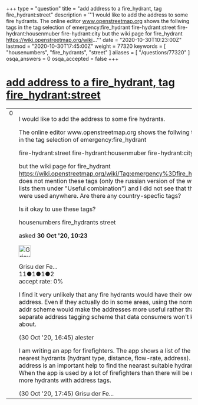 +++
type = "question"
title = "add address to a fire_hydrant, tag fire_hydrant:street"
description = '''I would like to add the address to some fire hydrants.  The online editor www.openstreetmap.org shows the follwing tags in the tag selection of emergency:fire_hydrant fire-hydrant:street fire-hydrant:housenmuber fire-hydrant:city but the wiki page for fire_hydrant https://wiki.openstreetmap.org/wiki...'''
date = "2020-10-30T10:23:00Z"
lastmod = "2020-10-30T17:45:00Z"
weight = 77320
keywords = [ "housenumbers", "fire_hydrants", "street" ]
aliases = [ "/questions/77320" ]
osqa_answers = 0
osqa_accepted = false
+++

<div class="headNormal">

# [add address to a fire_hydrant, tag fire_hydrant:street](/questions/77320/add-address-to-a-fire_hydrant-tag-fire_hydrantstreet)

</div>

<div id="main-body">

<div id="askform">

<table id="question-table" style="width:100%;">
<colgroup>
<col style="width: 50%" />
<col style="width: 50%" />
</colgroup>
<tbody>
<tr>
<td style="width: 30px; vertical-align: top"><div class="vote-buttons">
<span id="post-77320-upvote" class="ajax-command post-vote up" rel="nofollow" title="I like this post (click again to cancel)"> </span>
<div id="post-77320-score" class="post-score" title="current number of votes">
0
</div>
<span id="post-77320-downvote" class="ajax-command post-vote down" rel="nofollow" title="I dont like this post (click again to cancel)"> </span> <span id="favorite-mark" class="ajax-command favorite-mark" rel="nofollow" title="mark/unmark this question as favorite (click again to cancel)"> </span>
<div id="favorite-count" class="favorite-count">
&#10;</div>
</div></td>
<td><div id="item-right">
<div class="question-body">
<p>I would like to add the address to some fire hydrants.</p>
<p>The online editor www.openstreetmap.org shows the follwing tags in the tag selection of emergency:fire_hydrant</p>
<p>fire-hydrant:street fire-hydrant:housenmuber fire-hydrant:city</p>
<p>but the wiki page for fire_hydrant <a href="https://wiki.openstreetmap.org/wiki/Tag:emergency%3Dfire_hydrant">https://wiki.openstreetmap.org/wiki/Tag:emergency%3Dfire_hydrant</a> does not mention these tags (only the russian version of the wiki lists them under "Useful combination") and I did not see that they were used anywhere. Are there any country-specfic tags?</p>
<p>Is it okay to use these tags?</p>
</div>
<div id="question-tags" class="tags-container tags">
<span class="post-tag tag-link-housenumbers" rel="tag" title="see questions tagged &#39;housenumbers&#39;">housenumbers</span> <span class="post-tag tag-link-fire_hydrants" rel="tag" title="see questions tagged &#39;fire_hydrants&#39;">fire_hydrants</span> <span class="post-tag tag-link-street" rel="tag" title="see questions tagged &#39;street&#39;">street</span>
</div>
<div id="question-controls" class="post-controls">
&#10;</div>
<div class="post-update-info-container">
<div class="post-update-info post-update-info-user">
<p>asked <strong>30 Oct '20, 10:23</strong></p>
<img src="https://secure.gravatar.com/avatar/b615f0f58d0c8bd8c7d1600977e35436?s=32&amp;d=identicon&amp;r=g" class="gravatar" width="32" height="32" alt="Grisu%20der%20Feuerwehrdrache&#39;s gravatar image" />
<p><span>Grisu der Fe...</span><br />
<span class="score" title="11 reputation points">11</span><span title="1 badges"><span class="badge1">●</span><span class="badgecount">1</span></span><span title="1 badges"><span class="silver">●</span><span class="badgecount">1</span></span><span title="2 badges"><span class="bronze">●</span><span class="badgecount">2</span></span><br />
<span class="accept_rate" title="Rate of the user&#39;s accepted answers">accept rate:</span> <span title="Grisu der Feuerwehrdrache has no accepted answers">0%</span></p>
</div>
</div>
<div id="comments-container-77320" class="comments-container">
<span id="77327"></span>
<div id="comment-77327" class="comment">
<div id="post-77327-score" class="comment-score">
&#10;</div>
<div class="comment-text">
<p>I find it very unlikely that any fire hydrants would have their own address. Even if they actually do in some areas, using the normal addr scheme would make the addresses more useful rather than a separate address tagging scheme that data consumers won't know about.</p>
</div>
<div id="comment-77327-info" class="comment-info">
<span class="comment-age">(30 Oct '20, 16:45)</span> <span class="comment-user userinfo">alester</span>
</div>
</div>
<span id="77330"></span>
<div id="comment-77330" class="comment">
<div id="post-77330-score" class="comment-score">
&#10;</div>
<div class="comment-text">
<p>I am writing an app for firefighters. The app shows a list of the nearest hydrants (hydrant type, distance, flow-rate, address). The address is an important help to find the nearast suitable hydrant. When the app is used by a lot of firefighters than there will be much more hydrants with address tags.</p>
</div>
<div id="comment-77330-info" class="comment-info">
<span class="comment-age">(30 Oct '20, 17:45)</span> <span class="comment-user userinfo">Grisu der Fe...</span>
</div>
</div>
</div>
<div id="comment-tools-77320" class="comment-tools">
&#10;</div>
<div class="clear">
&#10;</div>
<div id="comment-77320-form-container" class="comment-form-container">
&#10;</div>
<div class="clear">
&#10;</div>
</div></td>
</tr>
</tbody>
</table>

</div>

</div>

